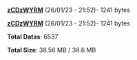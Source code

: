 [**zCDzWYRM**](/data/zCDzWYRM.txt) (26/01/23 - 21:52)- 1241 bytes

[**zCDzWYRM**](/data/zCDzWYRM.txt) (26/01/23 - 21:52)- 1241 bytes

**Total Datas**: 6537

**Total Size**: 38.56 MB / 38.6 MB